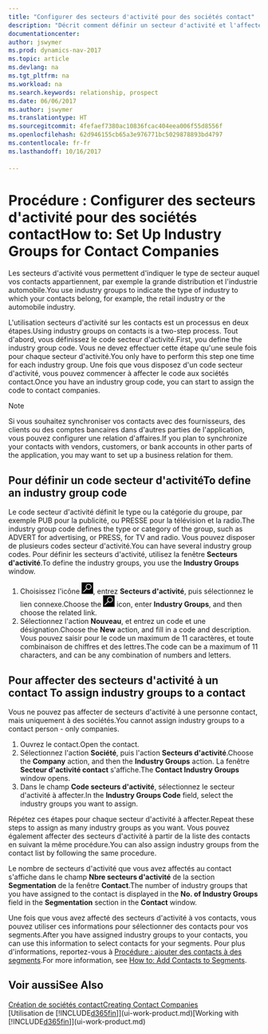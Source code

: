 ```yaml
---
title: "Configurer des secteurs d'activité pour des sociétés contact"
description: "Décrit comment définir un secteur d'activité et l'affecter à une société contact, par exemple, le marché de détail ou l'industrie automobile."
documentationcenter: 
author: jswymer
ms.prod: dynamics-nav-2017
ms.topic: article
ms.devlang: na
ms.tgt_pltfrm: na
ms.workload: na
ms.search.keywords: relationship, prospect
ms.date: 06/06/2017
ms.author: jswymer
ms.translationtype: HT
ms.sourcegitcommit: 4fefaef7380ac10836fcac404eea006f55d8556f
ms.openlocfilehash: 62d946155cb65a3e976771bc5029878893bd4797
ms.contentlocale: fr-fr
ms.lasthandoff: 10/16/2017

---
```

# <a name="how-to-set-up-industry-groups-for-contact-companies"></a><span data-ttu-id="b55d2-103">Procédure : Configurer des secteurs d'activité pour des sociétés contact</span><span class="sxs-lookup"><span data-stu-id="b55d2-103">How to: Set Up Industry Groups for Contact Companies</span></span>
<span data-ttu-id="b55d2-104">Les secteurs d'activité vous permettent d'indiquer le type de secteur auquel vos contacts appartiennent, par exemple la grande distribution et l'industrie automobile.</span><span class="sxs-lookup"><span data-stu-id="b55d2-104">You use industry groups to indicate the type of industry to which your contacts belong, for example, the retail industry or the automobile industry.</span></span>

<span data-ttu-id="b55d2-105">L'utilisation secteurs d'activité sur les contacts est un processus en deux étapes.</span><span class="sxs-lookup"><span data-stu-id="b55d2-105">Using industry groups on contacts is a two-step process.</span></span> <span data-ttu-id="b55d2-106">Tout d'abord, vous définissez le code secteur d'activité.</span><span class="sxs-lookup"><span data-stu-id="b55d2-106">First, you define the industry group code.</span></span> <span data-ttu-id="b55d2-107">Vous ne devez effectuer cette étape qu'une seule fois pour chaque secteur d'activité.</span><span class="sxs-lookup"><span data-stu-id="b55d2-107">You only have to perform this step one time for each industry group.</span></span> <span data-ttu-id="b55d2-108">Une fois que vous disposez d'un code secteur d'activité, vous pouvez commencer à affecter le code aux sociétés contact.</span><span class="sxs-lookup"><span data-stu-id="b55d2-108">Once you have an industry group code, you can start to assign the code to contact companies.</span></span>

> [!NOTE]  
>   <span data-ttu-id="b55d2-109">Si vous souhaitez synchroniser vos contacts avec des fournisseurs, des clients ou des comptes bancaires dans d'autres parties de l'application, vous pouvez configurer une relation d'affaires.</span><span class="sxs-lookup"><span data-stu-id="b55d2-109">If you plan to synchronize your contacts with vendors, customers, or bank accounts in other parts of the application, you may want to set up a business relation for them.</span></span>

## <a name="to-define-an-industry-group-code"></a><span data-ttu-id="b55d2-110">Pour définir un code secteur d'activité</span><span class="sxs-lookup"><span data-stu-id="b55d2-110">To define an industry group code</span></span>
<span data-ttu-id="b55d2-111">Le code secteur d'activité définit le type ou la catégorie du groupe, par exemple PUB pour la publicité, ou PRESSE pour la télévision et la radio.</span><span class="sxs-lookup"><span data-stu-id="b55d2-111">The industry group code defines the type or category of the group, such as ADVERT for advertising, or PRESS, for TV and radio.</span></span> <span data-ttu-id="b55d2-112">Vous pouvez disposer de plusieurs codes secteur d'activité.</span><span class="sxs-lookup"><span data-stu-id="b55d2-112">You can have several industry group codes.</span></span> <span data-ttu-id="b55d2-113">Pour définir les secteurs d'activité, utilisez la fenêtre **Secteurs d'activité**.</span><span class="sxs-lookup"><span data-stu-id="b55d2-113">To define the industry groups, you use the **Industry Groups** window.</span></span>

1. <span data-ttu-id="b55d2-114">Choisissez l'icône ![Page ou état pour la recherche](media/ui-search/search_small.png "Page ou état pour la recherche"), entrez **Secteurs d'activité**, puis sélectionnez le lien connexe.</span><span class="sxs-lookup"><span data-stu-id="b55d2-114">Choose the ![Search for Page or Report](media/ui-search/search_small.png "Search for Page or Report icon") icon, enter **Industry Groups**, and then choose the related link.</span></span>
2. <span data-ttu-id="b55d2-115">Sélectionnez l'action **Nouveau**, et entrez un code et une désignation.</span><span class="sxs-lookup"><span data-stu-id="b55d2-115">Choose the **New** action, and fill in a code and description.</span></span> <span data-ttu-id="b55d2-116">Vous pouvez saisir pour le code un maximum de 11 caractères, et toute combinaison de chiffres et des lettres.</span><span class="sxs-lookup"><span data-stu-id="b55d2-116">The code can be a maximum of 11 characters, and can be any combination of numbers and letters.</span></span>

## <span data-ttu-id="b55d2-117"><a name="AssignIndustryGroupContact"></a> Pour affecter des secteurs d'activité à un contact</span><span class="sxs-lookup"><span data-stu-id="b55d2-117"><a name="AssignIndustryGroupContact"></a> To assign industry groups to a contact</span></span>
<span data-ttu-id="b55d2-118">Vous ne pouvez pas affecter de secteurs d'activité à une personne contact, mais uniquement à des sociétés.</span><span class="sxs-lookup"><span data-stu-id="b55d2-118">You cannot assign industry groups to a contact person - only companies.</span></span>

1. <span data-ttu-id="b55d2-119">Ouvrez le contact.</span><span class="sxs-lookup"><span data-stu-id="b55d2-119">Open the contact.</span></span>
2. <span data-ttu-id="b55d2-120">Sélectionnez l'action **Société**, puis l'action **Secteurs d'activité**.</span><span class="sxs-lookup"><span data-stu-id="b55d2-120">Choose the **Company** action, and then the **Industry Groups** action.</span></span> <span data-ttu-id="b55d2-121">La fenêtre **Secteur d'activité contact** s'affiche.</span><span class="sxs-lookup"><span data-stu-id="b55d2-121">The **Contact Industry Groups** window opens.</span></span>
3. <span data-ttu-id="b55d2-122">Dans le champ **Code secteurs d'activité**, sélectionnez le secteur d'activité à affecter.</span><span class="sxs-lookup"><span data-stu-id="b55d2-122">In the **Industry Groups Code** field, select the industry groups you want to assign.</span></span>

<span data-ttu-id="b55d2-123">Répétez ces étapes pour chaque secteur d'activité à affecter.</span><span class="sxs-lookup"><span data-stu-id="b55d2-123">Repeat these steps to assign as many industry groups as you want.</span></span> <span data-ttu-id="b55d2-124">Vous pouvez également affecter des secteurs d'activité à partir de la liste des contacts en suivant la même procédure.</span><span class="sxs-lookup"><span data-stu-id="b55d2-124">You can also assign industry groups from the contact list by following the same procedure.</span></span>

<span data-ttu-id="b55d2-125">Le nombre de secteurs d'activité que vous avez affectés au contact s'affiche dans le champ **Nbre secteurs d'activité** de la section **Segmentation** de la fenêtre **Contact**.</span><span class="sxs-lookup"><span data-stu-id="b55d2-125">The number of industry groups that you have assigned to the contact is displayed in the **No. of Industry Groups** field in the **Segmentation** section in the **Contact** window.</span></span>

<span data-ttu-id="b55d2-126">Une fois que vous avez affecté des secteurs d'activité à vos contacts, vous pouvez utiliser ces informations pour sélectionner des contacts pour vos segments.</span><span class="sxs-lookup"><span data-stu-id="b55d2-126">After you have assigned industry groups to your contacts, you can use this information to select contacts for your segments.</span></span> <span data-ttu-id="b55d2-127">Pour plus d'informations, reportez-vous à [Procédure : ajouter des contacts à des segments](marketing-add-contact-segment.md).</span><span class="sxs-lookup"><span data-stu-id="b55d2-127">For more information, see [How to: Add Contacts to Segments](marketing-add-contact-segment.md).</span></span>

## <a name="see-also"></a><span data-ttu-id="b55d2-128">Voir aussi</span><span class="sxs-lookup"><span data-stu-id="b55d2-128">See Also</span></span>
[<span data-ttu-id="b55d2-129">Création de sociétés contact</span><span class="sxs-lookup"><span data-stu-id="b55d2-129">Creating Contact Companies</span></span>](marketing-create-contact-companies.md)  
<span data-ttu-id="b55d2-130">[Utilisation de [!INCLUDE[d365fin](includes/d365fin_md.md)]](ui-work-product.md)</span><span class="sxs-lookup"><span data-stu-id="b55d2-130">[Working with [!INCLUDE[d365fin](includes/d365fin_md.md)]](ui-work-product.md)</span></span>

